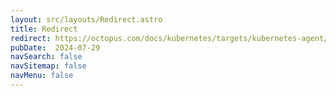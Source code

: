 ```yaml
---
layout: src/layouts/Redirect.astro
title: Redirect
redirect: https://octopus.com/docs/kubernetes/targets/kubernetes-agent/troubleshooting
pubDate:  2024-07-29
navSearch: false
navSitemap: false
navMenu: false
---
```

